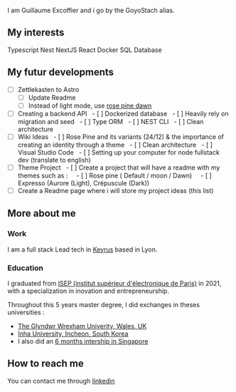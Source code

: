 I am Guillaume Excoffier and i go by the GoyoStach alias.

## My interests 

Typescript
Nest
NextJS
React
Docker
SQL Database


## My futur developments

- [ ] Zettlekasten to Astro
  - [ ] Update Readme
  - [ ] Instead of light mode, use [rose pine dawn](https://rosepinetheme.com/palette/ingredients)
- [ ] Creating a backend API
  - [ ] Dockerized database
  - [ ] Heavily rely on migration and seed
  - [ ] Type ORM
  - [ ] NEST CLI
  - [ ] Clean architecture
- [ ] Wiki Ideas
  - [ ] Rose Pine and its variants (24/12) & the importance of creating an identity through a theme
  - [ ] Clean architecture
  - [ ] Visual Studio Code
  - [ ] Setting up your computer for node fullstack dev (translate to english)
- [ ] Theme Project
  - [ ] Create a project that will have a readme with my themes such as :
    - [ ] Rose pine ( Default / moon / Dawn)
    - [ ] Expresso (Aurore (Light), Crépuscule (Dark))
- [ ] Create a Readme page where i will store my project ideas (this list)

## More about me
### Work
I am a full stack Lead tech in [Keyrus](https://keyrus.com/fr/fr/home) based in Lyon.

### Education
I graduated from [ISEP (institut supérieur d'électronique de Paris)](https://en.isep.fr/) in 2021, with a specialization in inovation and entrepreneurship. 

Throughout this 5 years master degree, I did exchanges in theses universities :
- [The Glyndwr Wrexham Univerity, Wales, UK](https://glyndwr.ac.uk/)
- [Inha University, Incheon, South Korea](https://eng.inha.ac.kr/eng/index.do)
- I also did an [6 months intership in Singapore](https://www.3logytech.com/)

## How to reach me 

You can contact me through [linkedin](https://www.linkedin.com/in/guillaumeexcoffier/)
